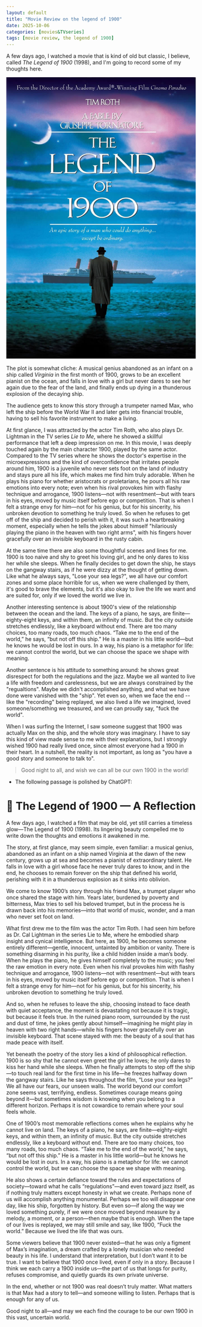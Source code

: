 ```yaml
---
layout: default
title: "Movie Review on the legend of 1900"
date: 2025-10-06
categories: [movies&TVseries]
tags: [movie review, the legend of 1900]
---
```


A few days ago, I watched a movie that is kind of old but classic, I believe, called *The Legend of 1900* (1998), and I'm going to record some of my thoughts here.

![movie post](https://raw.githubusercontent.com/stur007/img/main/img/202510062328484.png)

The plot is somewhat cliche: A musical genius abandoned as an infant on a ship called *Virginia* in the first month of 1900, grows to be an excellent pianist on the ocean, and falls in love with a girl but never dares to see her again due to the fear of the land, and finally ends up dying in a thunderous explosion of the decaying ship.

The audience gets to know this story through a trumpeter named Max, who left the ship before the World War II and later gets into financial trouble, having to sell his favorite instrument to make a living. 

At first glance, I was attracted by the actor Tim Roth, who also plays Dr. Lightman in the TV series *Lie to Me*, where he showed a skillful performance that left a deep impression on me. In this movie, I was deeply touched again by the main character 1900, played by the same actor. Compared to the TV series where he shows the doctor's expertise in the microexpressions and the kind of overconfidence that irritates people around him, 1900 is a juvenile who never sets foot on the land of industry and stays pure all his life, which makes me find him truly adorable. When he plays his piano for whether aristocrats or proletarians, he pours all his raw emotions into every note; even when his rival provokes him with flashy technique and arrogance, 1900 listens—not with resentment—but with tears in his eyes, moved by music itself before ego or competition. That is when I felt a strange envy for him—not for his genius, but for his sincerity, his unbroken devotion to something he truly loved. So when he refuses to get off of the ship and decided to perish with it, it was such a heartbreaking moment, especially when he tells the jokes about himself "hilariously playing the piano in the heaven with two right arms", with his fingers hover gracefully over an invisible keyboard in the rusty cabin. 

At the same time there are also some thoughtful scenes and lines for me. 1900 is too naive and shy to greet his loving girl, and he only dares to kiss her while she sleeps. When he finally decides to get down the ship, he stays on the gangway stairs, as if he were dizzy at the thought of getting down. Like what he always says, "Lose your sea legs?", we all have our comfort zones and some place horrible for us, when we were challenged by them, it's good to brave the elements, but it's also okay to live the life we want and are suited for, only if we loved the world we live in.

Another interesting sentence is about 1900's view of the relationship between the ocean and the land. The keys of a piano, he says, are finite—eighty-eight keys, and within them, an infinity of music. But the city outside stretches endlessly, like a keyboard without end. There are too many choices, too many roads, too much chaos. “Take me to the end of the world,” he says, “but not off this ship.” He is a master in his little world—but he knows he would be lost in ours. In a way, his piano is a metaphor for life: we cannot control the world, but we can choose the space we shape with meaning. 

Another sentence is his attitude to something around: he shows great disrespect for both the regulations and the jazz. Maybe we all wanted to live a life with freedom and carelessness, but we are always constrained by the "regualtions". Maybe we didn't accomplished anything, and what we have done were vanished with the "ship". Yet even so, when we face the end -- like the "recording" being replayed, we also lived a life we imagined, loved someone/something we treasured, and we can proudly say, "fuck the world". 

When I was surfing the Internet, I saw someone suggest that 1900 was actually Max on the ship, and the whole story was imaginary. I have to say this kind of view made sense to me with their explanations, but I strongly wished 1900 had really lived once, since almost everyone had a 1900 in their heart. In a nutshell, the reality is not important, as long as "you have a good story and someone to talk to". 

> Good night to all, and wish we can all be our own 1900 in the world!

- The following passage is polished by ChatGPT:

# 🌊 The Legend of 1900 — A Reflection

A few days ago, I watched a film that may be old, yet still carries a timeless glow—The Legend of 1900 (1998). Its lingering beauty compelled me to write down the thoughts and emotions it awakened in me.

The story, at first glance, may seem simple, even familiar: a musical genius, abandoned as an infant on a ship named Virginia at the dawn of the new century, grows up at sea and becomes a pianist of extraordinary talent. He falls in love with a girl whose face he never truly dares to know, and in the end, he chooses to remain forever on the ship that defined his world, perishing with it in a thunderous explosion as it sinks into oblivion.

We come to know 1900’s story through his friend Max, a trumpet player who once shared the stage with him. Years later, burdened by poverty and bitterness, Max tries to sell his beloved trumpet, but in the process he is drawn back into his memories—into that world of music, wonder, and a man who never set foot on land.

What first drew me to the film was the actor Tim Roth. I had seen him before as Dr. Cal Lightman in the series Lie to Me, where he embodied sharp insight and cynical intelligence. But here, as 1900, he becomes someone entirely different—gentle, innocent, untainted by ambition or vanity. There is something disarming in his purity, like a child hidden inside a man’s body. When he plays the piano, he gives himself completely to the music; you feel the raw emotion in every note. Even when his rival provokes him with flashy technique and arrogance, 1900 listens—not with resentment—but with tears in his eyes, moved by music itself before ego or competition. That is when I felt a strange envy for him—not for his genius, but for his sincerity, his unbroken devotion to something he truly loved.

And so, when he refuses to leave the ship, choosing instead to face death with quiet acceptance, the moment is devastating not because it is tragic, but because it feels true. In the ruined piano room, surrounded by the rust and dust of time, he jokes gently about himself—imagining he might play in heaven with two right hands—while his fingers hover gracefully over an invisible keyboard. That scene stayed with me: the beauty of a soul that has made peace with itself.

Yet beneath the poetry of the story lies a kind of philosophical reflection. 1900 is so shy that he cannot even greet the girl he loves; he only dares to kiss her hand while she sleeps. When he finally attempts to step off the ship—to touch real land for the first time in his life—he freezes halfway down the gangway stairs. Like he says throughout the film, “Lose your sea legs?” We all have our fears, our unseen walls. The world beyond our comfort zone seems vast, terrifying, endless. Sometimes courage means going beyond it—but sometimes wisdom is knowing when you belong to a different horizon. Perhaps it is not cowardice to remain where your soul feels whole.

One of 1900’s most memorable reflections comes when he explains why he cannot live on land. The keys of a piano, he says, are finite—eighty-eight keys, and within them, an infinity of music. But the city outside stretches endlessly, like a keyboard without end. There are too many choices, too many roads, too much chaos. “Take me to the end of the world,” he says, “but not off this ship.” He is a master in his little world—but he knows he would be lost in ours. In a way, his piano is a metaphor for life: we cannot control the world, but we can choose the space we shape with meaning.

He also shows a certain defiance toward the rules and expectations of society—toward what he calls “regulations”—and even toward jazz itself, as if nothing truly matters except honesty in what we create. Perhaps none of us will accomplish anything monumental. Perhaps we too will disappear one day, like his ship, forgotten by history. But even so—if along the way we loved something purely, if we were once moved beyond measure by a melody, a moment, or a person—then maybe that is enough. When the tape of our lives is replayed, we may still smile and say, like 1900, “Fuck the world.” Because we lived the life that was ours.

Some viewers believe that 1900 never existed—that he was only a figment of Max’s imagination, a dream crafted by a lonely musician who needed beauty in his life. I understand that interpretation, but I don’t want it to be true. I want to believe that 1900 once lived, even if only in a story. Because I think we each carry a 1900 inside us—the part of us that longs for purity, refuses compromise, and quietly guards its own private universe.

In the end, whether or not 1900 was real doesn’t truly matter. What matters is that Max had a story to tell—and someone willing to listen. Perhaps that is enough for any of us.

Good night to all—and may we each find the courage to be our own 1900 in this vast, uncertain world.
